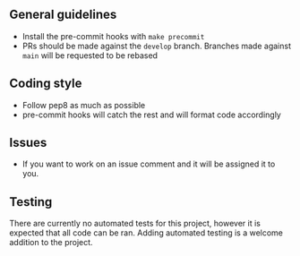 ## General guidelines
* Install the pre-commit hooks with `make precommit`
* PRs should be made against the `develop` branch. Branches made against `main` will be requested to be rebased

## Coding style
* Follow pep8 as much as possible
* pre-commit hooks will catch the rest and will format code accordingly

## Issues
* If you want to work on an issue comment and it will be assigned it to you.


## Testing
There are currently no automated tests for this project, however it is expected that all code can be ran. Adding automated testing is a welcome addition to the project.
